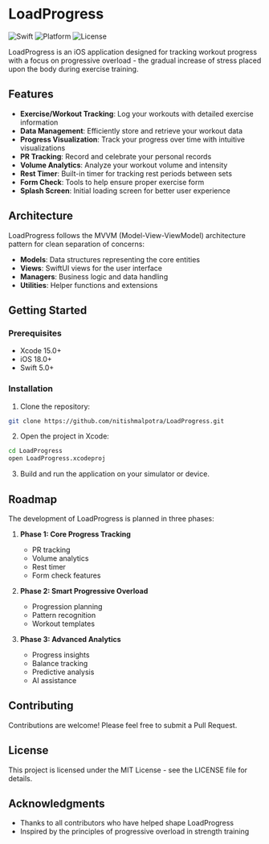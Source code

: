# LoadProgress

![Swift](https://img.shields.io/badge/Swift-5.0-orange.svg)
![Platform](https://img.shields.io/badge/Platform-iOS-blue.svg)
![License](https://img.shields.io/badge/License-MIT-green.svg)

LoadProgress is an iOS application designed for tracking workout progress with a focus on progressive overload - the gradual increase of stress placed upon the body during exercise training.

## Features

- **Exercise/Workout Tracking**: Log your workouts with detailed exercise information
- **Data Management**: Efficiently store and retrieve your workout data
- **Progress Visualization**: Track your progress over time with intuitive visualizations
- **PR Tracking**: Record and celebrate your personal records
- **Volume Analytics**: Analyze your workout volume and intensity
- **Rest Timer**: Built-in timer for tracking rest periods between sets
- **Form Check**: Tools to help ensure proper exercise form
- **Splash Screen**: Initial loading screen for better user experience

## Architecture

LoadProgress follows the MVVM (Model-View-ViewModel) architecture pattern for clean separation of concerns:

- **Models**: Data structures representing the core entities
- **Views**: SwiftUI views for the user interface
- **Managers**: Business logic and data handling
- **Utilities**: Helper functions and extensions

## Getting Started

### Prerequisites

- Xcode 15.0+
- iOS 18.0+
- Swift 5.0+

### Installation

1. Clone the repository:
```bash
git clone https://github.com/nitishmalpotra/LoadProgress.git
```

2. Open the project in Xcode:
```bash
cd LoadProgress
open LoadProgress.xcodeproj
```

3. Build and run the application on your simulator or device.

## Roadmap

The development of LoadProgress is planned in three phases:

1. **Phase 1: Core Progress Tracking**
   - PR tracking
   - Volume analytics
   - Rest timer
   - Form check features

2. **Phase 2: Smart Progressive Overload**
   - Progression planning
   - Pattern recognition
   - Workout templates

3. **Phase 3: Advanced Analytics**
   - Progress insights
   - Balance tracking
   - Predictive analysis
   - AI assistance

## Contributing

Contributions are welcome! Please feel free to submit a Pull Request.

## License

This project is licensed under the MIT License - see the LICENSE file for details.

## Acknowledgments

- Thanks to all contributors who have helped shape LoadProgress
- Inspired by the principles of progressive overload in strength training
